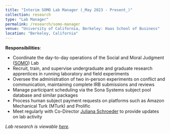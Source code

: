```yaml
---
title: "Interim SOMO Lab Manager (_May 2023 - Present_)"
collection: research
type: "Lab Manager"
permalink: /research/somo-manager
venue: "University of California, Berkeley: Haas School of Business"
location: "Berkeley, California"
---
```


__Responsibilities__:
- Coordinate the day-to-day operations of the Social and Moral Judgment ([SOMO](https://www.somolab.org/)) Lab
- Recruit, train, and supervise undergraduate and graduate research apprentices in running laboratory and field experiments
- Oversee the administration of two in-person experiments on conflict and communication, maintaining complete IRB submissions and reviews
- Manage participant scheduling via the Sona Systems subject pool database and similar packages
- Process human subject payment requests on platforms such as Amazon Mechanical Turk (MTurk) and Prolific
- Meet regularly with Co-Director [Juliana Schroeder](https://julianaschroeder.com/) to provide updates on lab activity

_Lab research is viewable [here](https://www.somolab.org/overview)._

